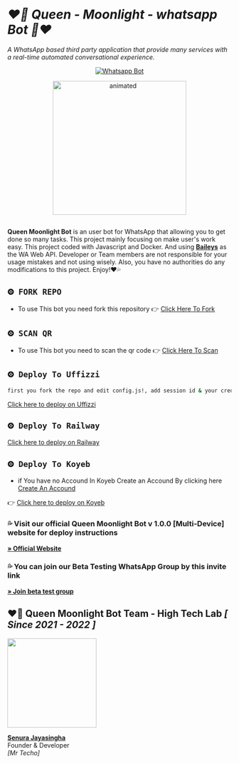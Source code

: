 
# *❤🥵 Queen - Moonlight - whatsapp Bot 🥵❤*
*A WhatsApp based third party application that provide many services with a real-time automated conversational experience.*

<div align="center">
  
  [![Whatsapp Bot](https://readme-typing-svg.herokuapp.com?font=times-bold-italic&color=%11111111&duration=4862&center=true&vCenter=true&lines=WELCOME+TO+QUEEN+MOONLIGHT+BOT+REPO)](https://chat.whatsapp.com/FtNpa9CPTFxE7NXofQqdjW)

<p align="center">
<img src="https://i.ibb.co/bm9ZJKG/20230208-080442.jpg" alt="animated" width="300" height="300" />
</p>

</div>

##

**Queen Moonlight Bot** is an user bot for WhatsApp that allowing you to get done so many tasks. This project mainly focusing on make user's work easy. This project coded with Javascript and Docker. And using **[Baileys](https://github.com/adiwajshing/Baileys)** as the WA Web API. Developer or Team members are not responsible for your usage mistakes and not using wisely. Also, you have no authorities do any modifications to this project. Enjoy!❤💦

  <div align="left">
   
## `⨷ FORK REPO`

- To use This bot you need fork this repository 👉 [Click Here To Fork](https://github.com/hightech-lab/Queen-Moonlight-Bot/fork)

## `⨷ SCAN QR`

- To use This bot you need to scan the qr code 👉 [Click Here To Scan](https://frendpage.vercel.app/)

## `⨷ Deploy To Uffizzi` 

```bash
first you fork the repo and edit config.js!, add session id & your credits!
```

  [Click here to deploy on Uffizzi](https://app.uffizzi.com/projects)
<br>


## `⨷ Deploy To Railway` 
  
  [Click here to deploy on Railway](https://railway.app/new/template/K7RXq3?referralCode=koOK_D)
<br>

## `⨷ Deploy To Koyeb`  
  

- if You have no Accound In Koyeb Create an Accound By clicking here  [Create An Accound](https://app.koyeb.com/)<br>

👉  [Click here to deploy on Koyeb](https://app.koyeb.com/apps/deploy?type=docker&image=quay.io/inrlwabot/inrl-bot:latest&env[SESSION_ID]&env[WORKTYPE]=privet&env[U_STATUS]=false&env[MENSION_TEXT]=inrl-md,edit%20this%20and%20set%20your%20data,%20https://chat.whatsapp.com/CUJuk1xPEpR8av9h7DDGNO&env[BLOCK_CHAT]=%20jid%20as%20want%20to%20block&env[REACT]=false&env[ALIVE_DATA]=https://i.imgur.com/DyLAuEh.jpg,aliveText,alivebButtenText1,aliveTextButten2&env[CALL_BLOCK]=true&env[PM_BLOCK]=false&env[PERFIX]=.&env[PROFILE_STATUS]=%F0%9F%92%97&env[SUDO]&env[STATUS_VIEW]=true&env[WARNCOUND]=5&env[BOT_INFO]=INRL-BOT-MD,INRL,https://i.imgur.com/DyLAuEh.jpg&env[AUTO_CHAT_GRP]=false&env[AUTO_CHAT_PM]=false&env[CHATBOT]=false&env[OWNER]=917593919575&env[LANG]=EN&env[BGMBOT]=false&env[PASSWORD]=inrl-bot~md&env[READ_CHAT]=false&env[FOOTER]=%C9%AA%C9%B4%CA%80%CA%9F&env[CAPTION]=_created%20by%20inrl-bot_&env[AUDIO_DATA]=inrl,inrl,https://i.imgur.com/DyLAuEh.jpg&env[STICKER_DATA]=inrl,inrl,https://i.imgur.com/DyLAuEh.jpg&name=inrl-bot-md&env[KOYEB_NAME]=inrl-official)
<br>

### 💦 Visit our official Queen Moonlight Bot v 1.0.0 [Multi-Device] website for deploy instructions

**[» Official Website](https://github.com/hightech-lab)**

### 💦 You can join our Beta Testing WhatsApp Group by this invite link

**[» Join beta test group](https://chat.whatsapp.com/FtNpa9CPTFxE7NXofQqdjW)**


## ❤🥵 Queen Moonlight Bot Team - High Tech Lab *[ Since 2021 - 2022 ]*

<a href="https://wa.me/+94753420144"><img src="https://i.ibb.co/Zc5WGqL/IMG-20220726-WA0113-1.jpg" width=200 height=200></a>

**[Senura Jayasingha](https://github.com/hightech-lab)**</br>Founder & Developer</br>*[Mr Techo]*

##





